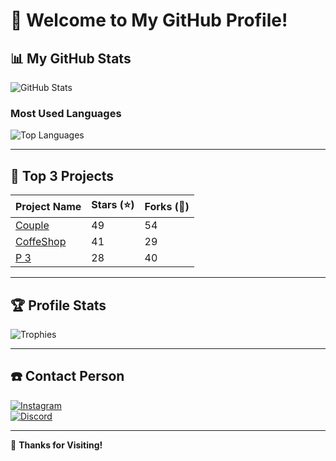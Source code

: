 # 👋 Welcome to My GitHub Profile!

## 📊 My GitHub Stats
![GitHub Stats](https://github-readme-stats.vercel.app/api?username=urbryan&show_icons=true&theme=radical)

### Most Used Languages
![Top Languages](https://github-readme-stats.vercel.app/api/top-langs/?username=urbryan&layout=compact&theme=radical)

---

## 🌟 Top 3 Projects
| Project Name      | Stars (⭐) | Forks (🍴) |
|-------------------|-----------|------------|
| [Couple](#)       | 49        | 54         |
| [CoffeShop](https://github.com/urbryan/coffeshop)    | 41        | 29         |
| [P 3](#)          | 28        | 40         |

---

## 🏆 Profile Stats
![Trophies](https://github-profile-trophy.vercel.app/?username=YourUsername&theme=radical&no-frame=true)

---

## ☎️ Contact Person
[![Instagram](https://img.shields.io/badge/Instagram-%23E4405F.svg?style=for-the-badge&logo=Instagram&logoColor=white)](https://www.instagram.com/urbryyaan?igsh=MXJobzhpYnE0MTl6dw==)  
[![Discord](https://img.shields.io/badge/Discord-%237289DA.svg?style=for-the-badge&logo=discord&logoColor=white)](https://discord.com/users/1124400133157695589)

---
🗿 **Thanks for Visiting!**
